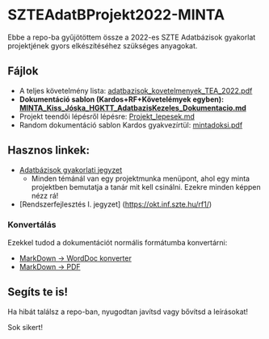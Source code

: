 # SZTEAdatBProjekt2022-MINTA

Ebbe a repo-ba gyűjötöttem össze a 2022-es SZTE Adatbázisok gyakorlat projektjének gyors elkészítéséhez szükséges anyagokat.

## Fájlok

- A teljes követelmény lista: [adatbazisok_kovetelmenyek_TEA_2022.pdf](adatbazisok_kovetelmenyek_TEA_2022.pdf)
- **Dokumentáció sablon (Kardos+RF+Követelémyek egyben): [MINTA_Kiss_Jóska_HGKTT_AdatbazisKezeles_Dokumentacio.md](MINTA_Kiss_Jóska_HGKTT_AdatbazisKezeles_Dokumentacio.md)**
- Projekt teendői lépésről lépésre: [Projekt_lepesek.md](Projekt_lepesek.md)
- Random dokumentáció sablon Kardos gyakvezírtül: [mintadoksi.pdf](mintadoksi.pdf)

## Hasznos linkek:
- [Adatbázisok gyakorlati jegyzet](http://www.inf.u-szeged.hu/~gnemeth/kurzusok/adatbgyak/exe/AdatbazisokGyakorlat2020/index.html) 
  - Minden témánál van egy projektmunka menüpont, ahol egy minta projektben bemutatja a tanár mit kell csinálni. Ezekre minden képpen nézz rá!
- [Rendszerfejlesztés I. jegyzet] (https://okt.inf.szte.hu/rf1/)

### Konvertálás

Ezekkel tudod a dokumentációt normális formátumba konvertárni:
- [MarkDown -> WordDoc konverter](https://products.aspose.app/pdf/conversion/md-to-word)
- [MarkDown -> PDF](https://www.markdowntopdf.com/)

## Segíts te is!

Ha hibát találsz a repo-ban, nyugodtan javítsd vagy bővítsd a leírásokat!

Sok sikert!
